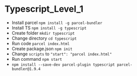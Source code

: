 # Typescript_Level_1
* Install parcel `npm install -g parcel-bundler`
* Install TS `npm install -g typescript`
* Create folder `mkdir typescript`
* Change directory `cd typescript`
* Run code `parcel index.html`
* Create package.json `npm init`
* Change `scripts` to `"start": "parcel index.html"`
* Run command `npm start`
* `npm install --save-dev parcel-plugin typescript parcel-bundler@1.9.4`

